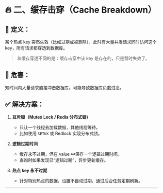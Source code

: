 # 🔥 二、缓存击穿（Cache Breakdown）

## 📌 定义：
某个热点 key 突然失效（比如过期或被删除），此时有大量并发请求同时访问这个 key，所有请求都穿透到数据库。

> 和缓存穿透不同的是：缓存击穿中该 key 是存在的，只是暂时失效了。

## 🧨 危害：
短时间内大量请求直接冲击数据库，可能导致数据库负载过高。

## ✅ 解决方案：

1. **互斥锁（Mutex Lock / Redis 分布式锁）**
   - 只让一个线程去加载数据，其他线程等待。
   - 比如使用 `SETNX` 或 Redlock 实现分布式锁。

2. **逻辑过期时间**
   - 缓存永不过期，但在 value 中保存一个逻辑过期时间。
   - 查询时如果发现已“逻辑过期”，异步更新缓存。

3. **热点 key 永不过期**
   - 针对特别热点的数据，设置不自动过期，通过后台任务定期刷新。

---